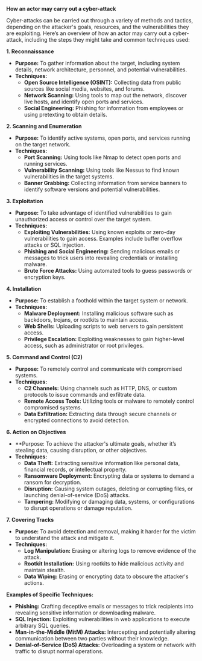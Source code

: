 <b> How an actor may carry out a cyber-attack </b>

Cyber-attacks can be carried out through a variety of methods and tactics, depending on the attacker's goals, resources, and the vulnerabilities they are exploiting. Here’s an overview of how an actor may carry out a cyber-attack, including the steps they might take and common techniques used:

<b> 1. Reconnaissance </b>
  * **Purpose:** To gather information about the target, including system details, network architecture, personnel, and potential vulnerabilities.
  * **Techniques:**
    * **Open Source Intelligence (OSINT):** Collecting data from public sources like social media, websites, and forums.
    * **Network Scanning:** Using tools to map out the network, discover live hosts, and identify open ports and services.
    * **Social Engineering:** Phishing for information from employees or using pretexting to obtain details.

<b> 2. Scanning and Enumeration </b>
  * **Purpose:** To identify active systems, open ports, and services running on the target network.
  * **Techniques:**
    * **Port Scanning:** Using tools like Nmap to detect open ports and running services.
    * **Vulnerability Scanning:** Using tools like Nessus to find known vulnerabilities in the target systems.
    * **Banner Grabbing:** Collecting information from service banners to identify software versions and potential vulnerabilities.

<b> 3. Exploitation </b>
  * **Purpose:** To take advantage of identified vulnerabilities to gain unauthorized access or control over the target system.
  * **Techniques:**
    * **Exploiting Vulnerabilities:** Using known exploits or zero-day vulnerabilities to gain access. Examples include buffer overflow attacks or SQL injection.
    * **Phishing and Social Engineering:** Sending malicious emails or messages to trick users into revealing credentials or installing malware.
    * **Brute Force Attacks:** Using automated tools to guess passwords or encryption keys.

<b> 4. Installation </b>
  * **Purpose:** To establish a foothold within the target system or network.
  * **Techniques:**
    * **Malware Deployment:** Installing malicious software such as backdoors, trojans, or rootkits to maintain access.
    * **Web Shells:** Uploading scripts to web servers to gain persistent access.
    * **Privilege Escalation:** Exploiting weaknesses to gain higher-level access, such as administrator or root privileges.

<b> 5. Command and Control (C2) </b>
  * **Purpose:** To remotely control and communicate with compromised systems.
  * **Techniques:**
    * **C2 Channels:** Using channels such as HTTP, DNS, or custom protocols to issue commands and exfiltrate data.
    * **Remote Access Tools:** Utilizing tools or malware to remotely control compromised systems.
    * **Data Exfiltration:** Extracting data through secure channels or encrypted connections to avoid detection.

<b> 6. Action on Objectives </b>
  * **Purpose: To achieve the attacker's ultimate goals, whether it’s stealing data, causing disruption, or other objectives.
  * **Techniques:**
    * **Data Theft:** Extracting sensitive information like personal data, financial records, or intellectual property.
    * **Ransomware Deployment:** Encrypting data or systems to demand a ransom for decryption.
    * **Disruption:** Causing system outages, deleting or corrupting files, or launching denial-of-service (DoS) attacks.
    * **Tampering:** Modifying or damaging data, systems, or configurations to disrupt operations or damage reputation.

<b> 7. Covering Tracks </b>
  * **Purpose:** To avoid detection and removal, making it harder for the victim to understand the attack and mitigate it.
  * **Techniques:**
    * **Log Manipulation:** Erasing or altering logs to remove evidence of the attack.
    * **Rootkit Installation:** Using rootkits to hide malicious activity and maintain stealth.
    * **Data Wiping:** Erasing or encrypting data to obscure the attacker's actions.


<b> Examples of Specific Techniques: </b>
  * **Phishing:** Crafting deceptive emails or messages to trick recipients into revealing sensitive information or downloading malware.
  * **SQL Injection:** Exploiting vulnerabilities in web applications to execute arbitrary SQL queries.
  * **Man-in-the-Middle (MitM) Attacks:** Intercepting and potentially altering communication between two parties without their knowledge.
  * **Denial-of-Service (DoS) Attacks:** Overloading a system or network with traffic to disrupt normal operations.
